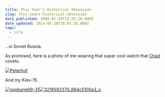 ```yaml
---
title: This Year's Historical Obsession
slug: this-years-historical-obsession
date_published: 2009-01-29T13:55:20.000Z
date_updated: 2014-05-28T16:01:26.000Z
tags:
  - Life
---
```


...is Soviet Russia.

As promised, here is a photo of me wearing that super cool watch that [Chad](http://pisforpanda.com/) covets.

[![Peterhof](http://res.cloudinary.com/joelgoodman/image/upload/h_200,w_300/v1401314487/spokane09-181_sepqj3.jpg)](http://joelgoodman.wpengine.com/wp-content/uploads/2009/01/spokane09-181.jpg)

And my Kiev-15.

[![spokane09-31](http://res.cloudinary.com/joelgoodman/image/upload/h_200,w_300/v1401314484/spokane09-311_d7pzkc.jpg)](http://joelgoodman.wpengine.com/wp-content/uploads/2009/01/spokane09-311.jpg)[![3219592370_884c5100a3_o](http://res.cloudinary.com/joelgoodman/image/upload/h_300,w_248/v1401314485/3219592370_884c5100a3_o1_un8mow.jpg)](http://joelgoodman.wpengine.com/wp-content/uploads/2009/01/3219592370_884c5100a3_o1.jpg)
